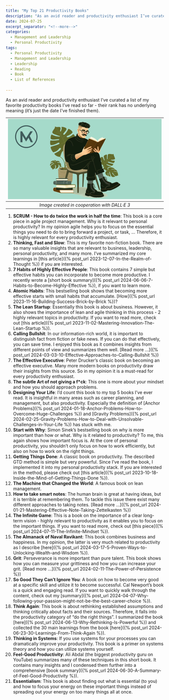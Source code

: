 ```yaml
---
title: "My Top 21 Productivity Books"
description: "As an avid reader and productivity enthusiast I’ve curated a list of my favorite productivity books I’ve read so far - their rank has no underlying meaning (it’s just the date I’ve finished them)."
date: 2024-07-25
excerpt_separator: "<!--more-->"
categories:
  - Management and Leadership
  - Personal Productivity
tags:
  - Personal Productivity
  - Management and Leadership
  - Leadership
  - Reading
  - Book
  - List of References

---
```


As an avid reader and productivity enthusiast I’ve curated a list of my favorite productivity books I’ve read so far - their rank has no underlying meaning (it’s just the date I’ve finished them).

| ![image](/assets/images/MK_Reading.PNG) |
|:--:|
| *Image created in cooperation with DALL·E 3* |

1. **SCRUM - How to do twice the work in half the time**: This book is a core piece in agile project management. Why is it relevant to personal productivity? In my opinion agile helps you to focus on the essential things you need to do to bring forward a project, or task, … Therefore, it is highly relevant for every productivity enthusiast.
2. **Thinking, Fast and Slow**: This is my favorite non-fiction book. There are so many valuable insights that are relevant to business, leadership, personal productivity, and many more. I’ve summarized my core learnings in [this article]({% post_url 2023-12-07-In-the-Realm-of-Thought %}) if you are interested.
3. **7 Habits of Highly Effective People**: This book contains 7 simple but effective habits you can incorporate to become more productive. I recently wrote a [short book summary]({% post_url 2024-06-06-7-Habits-to-Become-Highly-Effective %}), if you want to learn more.
4. **Atomic Habits**: This bestselling book shows that becoming more effective starts with small habits that accumulate. [How]({% post_url 2023-11-16-Building-Success-Brick-by-Brick %})?
5. **The Lean Startup**: Essentially this book is about business. However, it also shows the importance of lean and agile thinking in this process - 2 highly relevant topics in productivity. If you want to read more, check out [this article]({% post_url 2023-11-02-Mastering-Innovation-The-Lean-Startup %}).
6. **Calling Bullshit**: In our information-rich world, it is important to distinguish fact from fiction or fake news. If you can do that effectively, you can save time. I enjoyed this book as it combines insights from different points of view and summarizes them well. [Read more …]({% post_url 2024-03-03-10-Effective-Approaches-to-Calling-Bullshit %})
7. **The Effective Executive**: Peter Drucker’s classic book on becoming an effective executive. Many more modern books on productivity draw their insights from this source. So in my opinion it is a must-read for every productivity enthusiast.
8. **The subtle Art of not giving a f*ck**: This one is more about your mindset and how you should approach problems.
9. **Designing Your Life**: I’d count this book to my top 5 books I’ve ever read. It is insightful in many areas such as career planning, and management, but also productivity. Especially the definition of [Anchor Problems]({% post_url 2024-01-18-Anchor-Problems-How-to-Overcome-Huge-Challenges %}) and [Gravity Problems]({% post_url 2024-02-25-Gravity-Problems-How-to-Deal-with-Unsolvable-Challenges-in-Your-Life %}) has stuck with me.
10. **Start with Why**: Simon Sinek’s bestselling book on why is more important than how or what. Why is it related to productivity? To me, this again shows how important focus is. At the core of personal productivity, you shouldn’t only focus on how to work efficiently, but also on how to work on the right things.
11. **Getting Things Done**: A classic book on productivity. The described GTD method is simple but very powerful. Since I’ve read the book, I implemented it into my personal productivity stack. If you are interested in the method, please check out [this article]({% post_url 2023-10-18-Inside-the-Mind-of-Getting-Things-Done %}).
12. **The Machine that Changed the World**: A famous book on lean management.
13. **How to take smart notes**: The human brain is great at having ideas, but it is terrible at remembering them. To tackle this issue there exist many different approaches to taking notes. [Read more …]({% post_url 2024-01-21-Mastering-Effective-Note-Taking-Zettelkasten %})
14. **The Infinite Game**: This is a book on the importance of a clear long-term vision - highly relevant to productivity as it enables you to focus on the important things. If you want to read more, check out [this piece]({% post_url 2024-07-11-The-Infinite-Mindset %}).
15. **The Almanack of Naval Ravikant**: This book combines business and happiness. In my opinion, the latter is very much related to productivity as I describe [here]({% post_url 2024-03-17-5-Proven-Ways-to-Unlocking-Wealth-and-Wisdom %}).
16. **Grit**: Perseverance is more important than pure talent. This book shows how you can measure your grittiness and how you can increase your grit. [Read more …]({% post_url 2024-02-11-The-Power-of-Persistence %})
17. **So Good They Can’t Ignore You**: A book on how to become very good at a specific skill and utilize it to become successful. Cal Newport’s book is a quick and engaging read. If you want to quickly walk through the content, check out my [summary]({% post_url 2024-04-07-Why-following-your-passion-might-not-be-the-best-career-choice %}).
18. **Think Again**: This book is about rethinking established assumptions and thinking critically about facts and their sources. Therefore, it falls into the productivity category of “do the right things”. I summarized the book [here]({% post_url 2024-06-13-Why-Rethinking-Is-Powerful %}) and collected the 30 main learnings from the book [here]({% post_url 2024-06-23-30-Learnings-From-Think-Again %}).
19. **Thinking in Systems**: If you use systems for your processes you can dramatically improve your productivity. This book is a primer on systems theory and how you can utilize systems yourself.
20. **Feel-Good Productivity**: Ali Abdal (the biggest productivity guru on YouTube) summarizes many of these techniques in this short book. It contains many insights and I condensed them further into a comprehensive [book summary]({% post_url 2024-06-30-A-Summary-of-Feel-Good-Productivity %}).
21. **Essentialism**: This book is about finding out what is essential (to you) and how to focus your energy on these important things instead of spreading out your energy on too many things all at once.